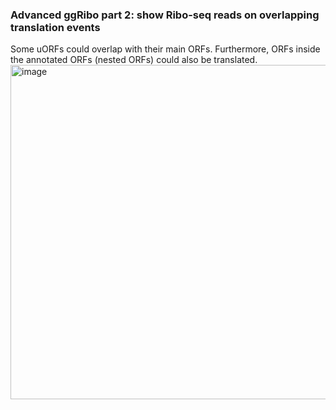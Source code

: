 ### Advanced ggRibo part 2: show Ribo-seq reads on overlapping translation events 

Some uORFs could overlap with their main ORFs. Furthermore, ORFs inside the annotated ORFs (nested ORFs) could also be translated.    
<img width="535" alt="image" src="https://github.com/user-attachments/assets/2b900fee-888a-40cc-803f-772898a3ed37">
